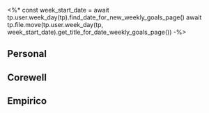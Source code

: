 <%*
const week_start_date = await tp.user.week_day(tp).find_date_for_new_weekly_goals_page()
await tp.file.move(tp.user.week_day(tp, week_start_date).get_title_for_date_weekly_goals_page())
-%>
## Personal
## Corewell
## Empirico